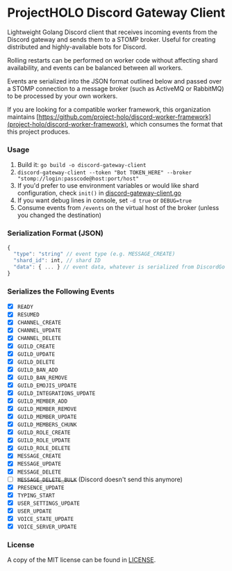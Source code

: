 # ProjectHOLO Discord Gateway Client

Lightweight Golang Discord client that receives incoming events from the
Discord gateway and sends them to a STOMP broker. Useful for creating
distributed and highly-available bots for Discord.

Rolling restarts can be performed on worker code without affecting shard
availability, and events can be balanced between all workers.

Events are serialized into the JSON format outlined below and passed
over a STOMP connection to a message broker (such as ActiveMQ or
RabbitMQ) to be processed by your own workers.

If you are looking for a compatible worker framework, this organization
maintains
[https://github.com/project-holo/discord-worker-framework](project-holo/discord-worker-framework),
which consumes the format that this project produces.

### Usage

1. Build it: `go build -o discord-gateway-client`
2. `discord-gateway-client --token "Bot TOKEN_HERE" --broker
   "stomp://login:passcode@host:port/host"`
3. If you'd prefer to use environment variables or would like shard
   configuration, check `init()` in
   [discord-gateway-client.go](discord-gateway-client.go)
4. If you want debug lines in console, set `-d true` or `DEBUG=true`
5. Consume events from `/events` on the virtual host of the broker
   (unless you changed the destination)

### Serialization Format (JSON)

```js
{
  "type": "string" // event type (e.g. MESSAGE_CREATE)
  "shard_id": int, // shard ID
  "data": { ... } // event data, whatever is serialized from DiscordGo
}
```

### Serializes the Following Events

- [x] `READY`
- [x] `RESUMED`
- [x] `CHANNEL_CREATE`
- [x] `CHANNEL_UPDATE`
- [x] `CHANNEL_DELETE`
- [x] `GUILD_CREATE`
- [x] `GUILD_UPDATE`
- [x] `GUILD_DELETE`
- [x] `GUILD_BAN_ADD`
- [x] `GUILD_BAN_REMOVE`
- [x] `GUILD_EMOJIS_UPDATE`
- [x] `GUILD_INTEGRATIONS_UPDATE`
- [x] `GUILD_MEMBER_ADD`
- [x] `GUILD_MEMBER_REMOVE`
- [x] `GUILD_MEMBER_UPDATE`
- [x] `GUILD_MEMBERS_CHUNK`
- [x] `GUILD_ROLE_CREATE`
- [x] `GUILD_ROLE_UPDATE`
- [x] `GUILD_ROLE_DELETE`
- [x] `MESSAGE_CREATE`
- [x] `MESSAGE_UPDATE`
- [x] `MESSAGE_DELETE`
- [ ] ~~`MESSAGE_DELETE_BULK`~~ (Discord doesn't send this anymore)
- [x] `PRESENCE_UPDATE`
- [x] `TYPING_START`
- [x] `USER_SETTINGS_UPDATE`
- [x] `USER_UPDATE`
- [x] `VOICE_STATE_UPDATE`
- [x] `VOICE_SERVER_UPDATE`

### License

A copy of the MIT license can be found in [LICENSE](LICENSE).

